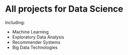# All projects for Data Science
Including: 
- Machine Learning
- Exploratory Data Analysis
- Recommender Systems 
- Big Data Technologies
